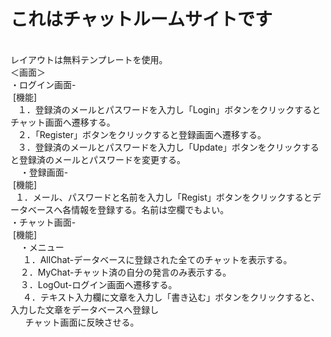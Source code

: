 # これはチャットルームサイトです
<br>
レイアウトは無料テンプレートを使用。
<br>
＜画面＞<br>
・ログイン画面-<br>
  [機能]<br>
    １．登録済のメールとパスワードを入力し「Login」ボタンをクリックするとチャット画面へ遷移する。<br>
    ２．「Register」ボタンをクリックすると登録画面へ遷移する。<br>
    ３．登録済のメールとパスワードを入力し「Update」ボタンをクリックすると登録済のメールとパスワードを変更する。<br>
    
・登録画面-<br>
  [機能]<br>
    １．メール、パスワードと名前を入力し「Regist」ボタンをクリックするとデータベースへ各情報を登録する。名前は空欄でもよい。<br>
・チャット画面-<br>
  [機能]<br>
     ・メニュー<br>
      １．AllChat-データベースに登録された全てのチャットを表示する。<br>
      ２．MyChat-チャット済の自分の発言のみ表示する。<br>
      ３．LogOut-ログイン画面へ遷移する。<br>
      ４．テキスト入力欄に文章を入力し「書き込む」ボタンをクリックすると、入力した文章をデータベースへ登録し<br>
        チャット画面に反映させる。<br>
